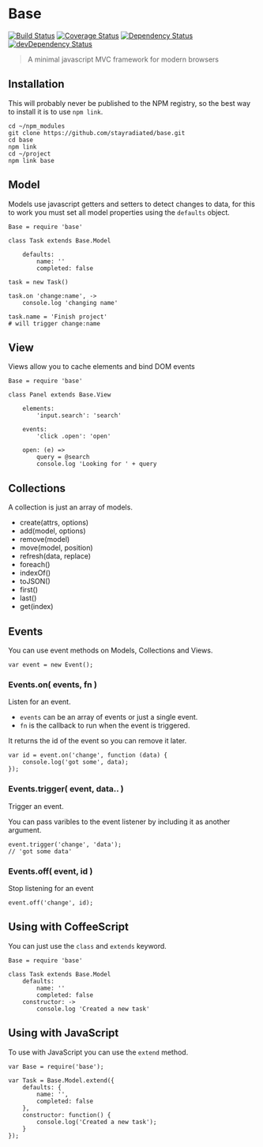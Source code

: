 Base
====

[![Build Status](https://travis-ci.org/stayradiated/base.png?branch=master)](https://travis-ci.org/stayradiated/base)
[![Coverage Status](https://coveralls.io/repos/stayradiated/base/badge.png)](https://coveralls.io/r/stayradiated/base)
[![Dependency Status](https://david-dm.org/stayradiated/base.png)](https://david-dm.org/stayradiated/base)
[![devDependency Status](https://david-dm.org/stayradiated/base/dev-status.png)](https://david-dm.org/stayradiated/base#info=devDependencies)

> A minimal javascript MVC framework for modern browsers

## Installation

This will probably never be published to the NPM registry, so the best way to
install it is to use `npm link`.

    cd ~/npm_modules
    git clone https://github.com/stayradiated/base.git
    cd base
    npm link
    cd ~/project
    npm link base

## Model

Models use javascript getters and setters to detect changes to data, for this
to work you must set all model properties using the `defaults` object.

    Base = require 'base'

    class Task extends Base.Model

        defaults:
            name: ''
            completed: false

    task = new Task()

    task.on 'change:name', ->
        console.log 'changing name'

    task.name = 'Finish project'
    # will trigger change:name



## View

Views allow you to cache elements and bind DOM events

    Base = require 'base'

    class Panel extends Base.View

        elements:
            'input.search': 'search'

        events:
            'click .open': 'open'

        open: (e) =>
            query = @search
            console.log 'Looking for ' + query


## Collections

A collection is just an array of models.

- create(attrs, options)
- add(model, options)
- remove(model)
- move(model, position)
- refresh(data, replace)
- foreach()
- indexOf()
- toJSON()
- first()
- last()
- get(index)

## Events

You can use event methods on Models, Collections and Views.

    var event = new Event();

### Events.on( events, fn )

Listen for an event.

- `events` can be an array of events or just a single event.
- `fn` is the callback to run when the event is triggered.

It returns the id of the event so you can remove it later.

    var id = event.on('change', function (data) {
        console.log('got some', data);
    });

### Events.trigger( event, data.. )

Trigger an event.

You can pass varibles to the event listener by including it as another
argument.

    event.trigger('change', 'data');
    // 'got some data'

### Events.off( event, id )

Stop listening for an event

    event.off('change', id);

## Using with CoffeeScript

You can just use the `class` and `extends` keyword. 

    Base = require 'base'

    class Task extends Base.Model
        defaults:
            name: ''
            completed: false
        constructor: ->
            console.log 'Created a new task'

## Using with JavaScript

To use with JavaScript you can use the `extend` method.
    
    var Base = require('base');

    var Task = Base.Model.extend({
        defaults: {
            name: '', 
            completed: false
        },
        constructor: function() {
            console.log('Created a new task');
        }
    });
